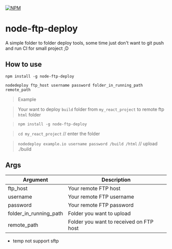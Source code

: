 [![NPM](https://nodei.co/npm/node-ftp-deploy.png)](https://npmjs.org/package/node-ftp-deploy)

# node-ftp-deploy

A simple folder to folder deploy tools, some time just don't want to git push and run CI for small project ;D

## How to use

`npm install -g node-ftp-deploy`

`nodedeploy ftp_host username password folder_in_running_path remote_path`

> Example

> Your want to deploy `build` folder from `my_react_project` to remote ftp `html` folder

> `npm install -g node-ftp-deploy`

> `cd my_react_project` // enter the folder

> `nodedeploy example.io username password /build /html` // upload ./build

## Args

| Argument | Description |
| ------ | ------ |
| ftp_host | Your remote FTP host |
| username | Your remote FTP username |
| password | Your remote FTP password |
| folder_in_running_path | Folder you want to upload |
| remote_path | Folder you want to received on FTP host |
- temp not support sftp
